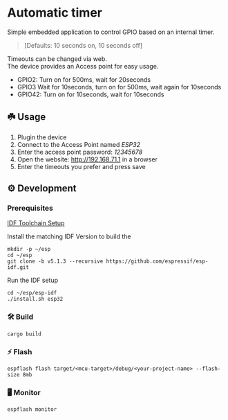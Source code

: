 # Automatic timer
Simple embedded application to control GPIO based on an internal timer. 

> [Defaults: 10 seconds on, 10 seconds off]

Timeouts can be changed via web.  
The device provides an Access point for easy usage.

- GPIO2: Turn on for 500ms, wait for 20seconds
- GPIO3  Wait for 10seconds, turn on for 500ms, wait again for 10seconds
- GPIO42: Turn on for 10seconds, wait for 10seconds

## ☘️ Usage

1. Plugin the device
2. Connect to the Access Point named *ESP32*
3. Enter the access point password: *12345678*
4. Open the website: http://192.168.71.1 in a browser
5. Enter the timeouts you prefer and press save


## ⚙️ Development
### Prerequisites

[IDF Toolchain Setup](https://docs.espressif.com/projects/esp-idf/en/stable/esp32/get-started/linux-macos-setup.html)

Install the matching IDF Version to build the 
```shell
mkdir -p ~/esp
cd ~/esp
git clone -b v5.1.3 --recursive https://github.com/espressif/esp-idf.git
```

Run the IDF setup
```shell
cd ~/esp/esp-idf
./install.sh esp32
```

### 🛠️ Build
```shell
cargo build
```

### ⚡ Flash
```shell
espflash flash target/<mcu-target>/debug/<your-project-name> --flash-size 8mb
```

### 🖥️ Monitor
```shell
espflash monitor
```
